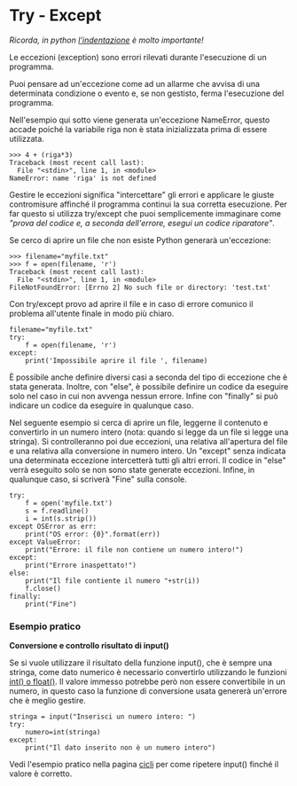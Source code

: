 # Try - Except

_Ricorda, in python [l'indentazione](Indentation.md) è molto importante!_

Le eccezioni (exception) sono errori rilevati durante l'esecuzione di un programma.

Puoi pensare ad un'eccezione come ad un allarme che avvisa di una determinata condizione o evento e, se non gestisto, ferma l'esecuzione del programma.

Nell'esempio qui sotto viene generata un'eccezione NameError, questo accade poiché la variabile riga non è stata inizializzata prima di essere utilizzata.

    >>> 4 + (riga*3)                                       
    Traceback (most recent call last):
      File "<stdin>", line 1, in <module>
    NameError: name 'riga' is not defined


Gestire le eccezioni significa "intercettare" gli errori e applicare le giuste contromisure affinché il programma continui la sua corretta esecuzione. 
Per far questo si utilizza try/except che puoi semplicemente immaginare come _"prova del codice e, a seconda dell'errore, esegui un codice riparatore"_.

Se cerco di aprire un file che non esiste Python generarà un'eccezione:

    >>> filename="myfile.txt"                              
    >>> f = open(filename, 'r')
    Traceback (most recent call last):
      File "<stdin>", line 1, in <module>
    FileNotFoundError: [Errno 2] No such file or directory: 'test.txt'


Con try/except provo ad aprire il file e in caso di errore comunico il problema all'utente finale in modo più chiaro.

    filename="myfile.txt"                                  
    try:
        f = open(filename, 'r')
    except:
        print('Impossibile aprire il file ', filename)


È possibile anche definire diversi casi a seconda del tipo di eccezione che è stata generata. Inoltre, con "else", è possibile definire un codice da eseguire solo nel caso in cui non avvenga nessun errore. Infine con "finally" si può indicare un codice da eseguire in qualunque caso.

Nel seguente esempio si cerca di aprire un file, leggerne il contenuto e convertirlo in un numero intero (nota: quando si legge da un file si legge una stringa).
Si controlleranno poi due eccezioni, una relativa all'apertura del file e una relativa alla conversione in numero intero.
Un "except" senza indicata una determinata eccezione intercetterà tutti gli altri errori.
Il codice in "else" verrà eseguito solo se non sono state generate eccezioni.
Infine, in qualunque caso, si scriverà "Fine" sulla console.

    try:                                                        
        f = open('myfile.txt')
        s = f.readline()
        i = int(s.strip())
    except OSError as err:
        print("OS error: {0}".format(err))
    except ValueError:
        print("Errore: il file non contiene un numero intero!")
    except:
        print("Errore inaspettato!")
    else:
        print("Il file contiente il numero "+str(i))
        f.close()
    finally: 
        print("Fine")

### Esempio pratico
**Conversione e controllo risultato di input()**

Se si vuole utilizzare il risultato della funzione input(), che è sempre una stringa, come dato numerico è necessario convertirlo utilizzando le funzioni [int() o float()](Pyllole/Type_Number.md). Il valore immesso potrebbe però non essere convertibile in un numero, in questo caso la funzione di conversione usata genererà un'errore che è meglio gestire.

    stringa = input("Inserisci un numero intero: ")                                                     
    try:
        numero=int(stringa)
    except:
        print("Il dato inserito non è un numero intero")
        
Vedi l'esempio pratico nella pagina [cicli](Loops.md) per come ripetere input() finché il valore è corretto.        
